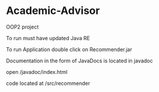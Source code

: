 # Academic-Advisor
OOP2 project

To run must have updated Java RE

To run Application double click on Recommender.jar 

Documentation in the form of JavaDocs is located in javadoc

open  /javadoc/index.html

code located at /src/recommender

